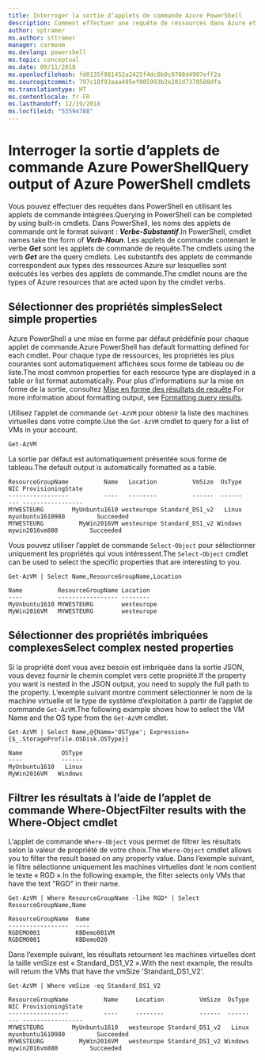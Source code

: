 ```yaml
---
title: Interroger la sortie d’applets de commande Azure PowerShell
description: Comment effectuer une requête de ressources dans Azure et mettre en forme les résultats.
author: sptramer
ms.author: sttramer
manager: carmonm
ms.devlang: powershell
ms.topic: conceptual
ms.date: 09/11/2018
ms.openlocfilehash: fd0135f981452a2425f4dc8b9c9708d4907eff2a
ms.sourcegitcommit: 797c18f93aaa495ef005993b2e202d7378588dfa
ms.translationtype: HT
ms.contentlocale: fr-FR
ms.lasthandoff: 12/19/2018
ms.locfileid: "53594788"
---
```

# <a name="query-output-of-azure-powershell-cmdlets"></a><span data-ttu-id="8d422-103">Interroger la sortie d’applets de commande Azure PowerShell</span><span class="sxs-lookup"><span data-stu-id="8d422-103">Query output of Azure PowerShell cmdlets</span></span>

<span data-ttu-id="8d422-104">Vous pouvez effectuer des requêtes dans PowerShell en utilisant les applets de commande intégrées.</span><span class="sxs-lookup"><span data-stu-id="8d422-104">Querying in PowerShell can be completed by using built-in cmdlets.</span></span> <span data-ttu-id="8d422-105">Dans PowerShell, les noms des applets de commande ont le format suivant : **_Verbe-Substantif_**.</span><span class="sxs-lookup"><span data-stu-id="8d422-105">In PowerShell, cmdlet names take the form of **_Verb-Noun_**.</span></span> <span data-ttu-id="8d422-106">Les applets de commande contenant le verbe **_Get_** sont les applets de commande de requête.</span><span class="sxs-lookup"><span data-stu-id="8d422-106">The cmdlets using the verb **_Get_** are the query cmdlets.</span></span> <span data-ttu-id="8d422-107">Les substantifs des applets de commande correspondent aux types des ressources Azure sur lesquelles sont exécutés les verbes des applets de commande.</span><span class="sxs-lookup"><span data-stu-id="8d422-107">The cmdlet nouns are the types of Azure resources that are acted upon by the cmdlet verbs.</span></span>

## <a name="select-simple-properties"></a><span data-ttu-id="8d422-108">Sélectionner des propriétés simples</span><span class="sxs-lookup"><span data-stu-id="8d422-108">Select simple properties</span></span>

<span data-ttu-id="8d422-109">Azure PowerShell a une mise en forme par défaut prédéfinie pour chaque applet de commande.</span><span class="sxs-lookup"><span data-stu-id="8d422-109">Azure PowerShell has default formatting defined for each cmdlet.</span></span> <span data-ttu-id="8d422-110">Pour chaque type de ressources, les propriétés les plus courantes sont automatiquement affichées sous forme de tableau ou de liste.</span><span class="sxs-lookup"><span data-stu-id="8d422-110">The most common properties for each resource type are displayed in a table or list format automatically.</span></span> <span data-ttu-id="8d422-111">Pour plus d’informations sur la mise en forme de la sortie, consultez [Mise en forme des résultats de requête](formatting-output.md).</span><span class="sxs-lookup"><span data-stu-id="8d422-111">For more information about formatting output, see [Formatting query results](formatting-output.md).</span></span>

<span data-ttu-id="8d422-112">Utilisez l’applet de commande `Get-AzVM` pour obtenir la liste des machines virtuelles dans votre compte.</span><span class="sxs-lookup"><span data-stu-id="8d422-112">Use the `Get-AzVM` cmdlet to query for a list of VMs in your account.</span></span>

```azurepowershell-interactive
Get-AzVM
```

<span data-ttu-id="8d422-113">La sortie par défaut est automatiquement présentée sous forme de tableau.</span><span class="sxs-lookup"><span data-stu-id="8d422-113">The default output is automatically formatted as a table.</span></span>

```output
ResourceGroupName          Name   Location          VmSize  OsType              NIC ProvisioningState
-----------------          ----   --------          ------  ------              --- -----------------
MYWESTEURG        MyUnbuntu1610 westeurope Standard_DS1_v2   Linux myunbuntu1610980         Succeeded
MYWESTEURG          MyWin2016VM westeurope Standard_DS1_v2 Windows   mywin2016vm880         Succeeded
```

<span data-ttu-id="8d422-114">Vous pouvez utiliser l’applet de commande `Select-Object` pour sélectionner uniquement les propriétés qui vous intéressent.</span><span class="sxs-lookup"><span data-stu-id="8d422-114">The `Select-Object` cmdlet can be used to select the specific properties that are interesting to you.</span></span>

```azurepowershell-interactive
Get-AzVM | Select Name,ResourceGroupName,Location
```

```output
Name          ResourceGroupName Location
----          ----------------- --------
MyUnbuntu1610 MYWESTEURG        westeurope
MyWin2016VM   MYWESTEURG        westeurope
```

## <a name="select-complex-nested-properties"></a><span data-ttu-id="8d422-115">Sélectionner des propriétés imbriquées complexes</span><span class="sxs-lookup"><span data-stu-id="8d422-115">Select complex nested properties</span></span>

<span data-ttu-id="8d422-116">Si la propriété dont vous avez besoin est imbriquée dans la sortie JSON, vous devez fournir le chemin complet vers cette propriété.</span><span class="sxs-lookup"><span data-stu-id="8d422-116">If the property you want is nested in the JSON output, you need to supply the full path to the property.</span></span> <span data-ttu-id="8d422-117">L’exemple suivant montre comment sélectionner le nom de la machine virtuelle et le type de système d’exploitation à partir de l’applet de commande `Get-AzVM`.</span><span class="sxs-lookup"><span data-stu-id="8d422-117">The following example shows how to select the VM Name and the OS type from the `Get-AzVM` cmdlet.</span></span>

```azurepowershell-interactive
Get-AzVM | Select Name,@{Name='OSType'; Expression={$_.StorageProfile.OSDisk.OSType}}
```

```output
Name           OSType
----           ------
MyUnbuntu1610   Linux
MyWin2016VM   Windows
```

## <a name="filter-results-with-the-where-object-cmdlet"></a><span data-ttu-id="8d422-118">Filtrer les résultats à l’aide de l’applet de commande Where-Object</span><span class="sxs-lookup"><span data-stu-id="8d422-118">Filter results with the Where-Object cmdlet</span></span>

<span data-ttu-id="8d422-119">L’applet de commande `Where-Object` vous permet de filtrer les résultats selon la valeur de propriété de votre choix.</span><span class="sxs-lookup"><span data-stu-id="8d422-119">The `Where-Object` cmdlet allows you to filter the result based on any property value.</span></span> <span data-ttu-id="8d422-120">Dans l’exemple suivant, le filtre sélectionne uniquement les machines virtuelles dont le nom contient le texte « RGD ».</span><span class="sxs-lookup"><span data-stu-id="8d422-120">In the following example, the filter selects only VMs that have the text "RGD" in their name.</span></span>

```azurepowershell-interactive
Get-AzVM | Where ResourceGroupName -like RGD* | Select ResourceGroupName,Name
```

```output
ResourceGroupName  Name
-----------------  ----
RGDEMO001          KBDemo001VM
RGDEMO001          KBDemo020
```

<span data-ttu-id="8d422-121">Dans l’exemple suivant, les résultats retournent les machines virtuelles dont la taille vmSize est « Standard_DS1_V2 ».</span><span class="sxs-lookup"><span data-stu-id="8d422-121">With the next example, the results will return the VMs that have the vmSize 'Standard_DS1_V2'.</span></span>

```azurepowershell-interactive
Get-AzVM | Where vmSize -eq Standard_DS1_V2
```

```output
ResourceGroupName          Name     Location          VmSize  OsType              NIC ProvisioningState
-----------------          ----     --------          ------  ------              --- -----------------
MYWESTEURG        MyUnbuntu1610   westeurope Standard_DS1_v2   Linux myunbuntu1610980         Succeeded
MYWESTEURG          MyWin2016VM   westeurope Standard_DS1_v2 Windows   mywin2016vm880         Succeeded
```